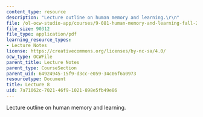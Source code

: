 ```yaml
---
content_type: resource
description: "Lecture outline on human memory and learning.\r\n"
file: /ol-ocw-studio-app/courses/9-081-human-memory-and-learning-fall-2002/7a71062c702146f91021898e5fb49e86_lecnote8.pdf
file_size: 90312
file_type: application/pdf
learning_resource_types:
- Lecture Notes
license: https://creativecommons.org/licenses/by-nc-sa/4.0/
ocw_type: OCWFile
parent_title: Lecture Notes
parent_type: CourseSection
parent_uid: 64924945-15f9-d3cc-e059-34c06f6a0973
resourcetype: Document
title: Lecture 8
uid: 7a71062c-7021-46f9-1021-898e5fb49e86
---
```

Lecture outline on human memory and learning.
